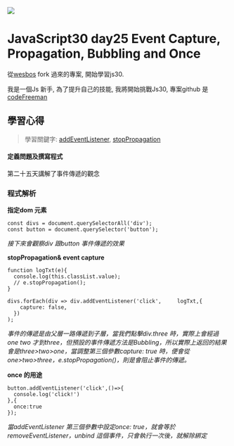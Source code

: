 ![](https://javascript30.com/images/JS3-social-share.png)

# JavaScript30 day25 Event Capture, Propagation, Bubbling and Once

從[wesbos](https://github.com/wesbos/JavaScript30) fork 過來的專案, 開始學習js30.

我是一個Js 新手, 為了提升自己的技能, 我將開始挑戰Js30, 專案github 是 [codeFreeman](https://github.com/codeFreeman/JavaScript30)

## 學習心得

> 學習關鍵字: [addEventListener](https://developer.mozilla.org/zh-TW/docs/Web/API/EventTarget/addEventListener),  [stopPropagation](https://developer.mozilla.org/zh-TW/docs/Web/API/Event/stopPropagation)

#### 定義問題及撰寫程式

第二十五天講解了事件傳遞的觀念

### 程式解析

**指定dom 元素**

    const divs = document.querySelectorAll('div');
    const button = document.querySelector('button');


*接下來會觀察div 跟button 事件傳遞的效果*

**stopPropagation& event capture**

    function logTxt(e){
      console.log(this.classList.value);
      // e.stopPropagation();
    }

    divs.forEach(div => div.addEventListener('click',     logTxt,{
        capture: false,
      })
    );

*事件的傳遞是由父層一路傳遞到子層，當我們點擊div.three 時，實際上會經過one two 才到three，但預設的事件傳遞方法是Bubbling，所以實際上返回的結果會是three>two>one，當調整第三個參數capture: true 時，便會從one>two>three，e.stopPropagation()，則是會阻止事件的傳遞。*

**once 的用途**

    button.addEventListener('click',()=>{
      console.log('click!')
    },{
      once:true
    });

*當addEventListener 第三個參數中設定once: true，就會等於removeEventListener，unbind 這個事件，只會執行一次後，就解除綁定*
